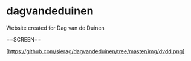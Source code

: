 dagvandeduinen
==============

Website created for Dag van de Duinen

==SCREEN==

[https://github.com/sierag/dagvandeduinen/tree/master/img/dvdd.png]
